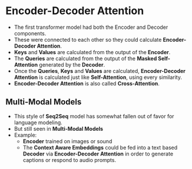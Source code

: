 # Encoder-Decoder Attention

- The first transformer model had both the Encoder and Decoder components.
- These were connected to each other so they could calculate **Encoder-Decoder Attention**.
- **Keys** and **Values** are calculated from the output of the **Encoder**.
- The **Queries** are calculated from the output of the **Masked Self-Attention** generated by the **Decoder**.
- Once the **Queries**, **Keys** and **Values** are calculated, **Encoder-Decoder Attention** is calculated just like **Self-Attention**, using every similarity.
- **Encoder-Decoder Attention** is also called **Cross-Attention**.

## Multi-Modal Models

- This style of **Seq2Seq** model has somewhat fallen out of favor for language modeling.
- But still seen in **Multi-Modal Models**
- Example:
  - **Encoder** trained on images or sound
  - The **Context Aware Embeddings** could be fed into a text based **Decoder** via **Encoder-Decoder Attention** in order to generate captions or respond to audio prompts.
